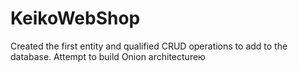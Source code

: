 # KeikoWebShop
Created the first entity and qualified CRUD operations to add to the database.
Attempt to build Onion architectureю

